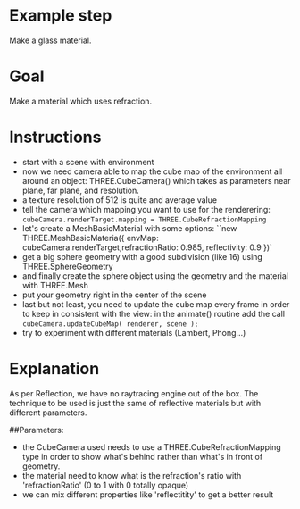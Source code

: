 Example step
============
Make a glass material.

Goal
====
Make a material which uses refraction. 

Instructions
============
- start with a scene with environment
- now we need camera able to map the cube map of the environment all around an object: THREE.CubeCamera() which takes as
 parameters near plane, far plane, and resolution.
- a texture resolution of 512 is quite and average value
- tell the camera which mapping you want to use for the renderering: ``cubeCamera.renderTarget.mapping = THREE.CubeRefractionMapping``
- let's create a MeshBasicMaterial with some options: ``new THREE.MeshBasicMateria({ envMap: cubeCamera.renderTarget,refractionRatio: 0.985, reflectivity: 0.9 })`
- get a big sphere geometry with a good subdivision (like 16) using THREE.SphereGeometry
- and finally create the sphere object using the geometry and the material with THREE.Mesh
- put your geometry right in the center of the scene
- last but not least, you need to update the cube map every frame in order to keep in consistent with the view: in the 
animate() routine add the call ``cubeCamera.updateCubeMap( renderer, scene );``
- try to experiment with different materials (Lambert, Phong...)

Explanation
===========
As per Reflection, we have no raytracing engine out of the box.
The technique to be used is just the same of reflective materials but with different parameters.

##Parameters:
- the CubeCamera used needs to use a THREE.CubeRefractionMapping type in order to show what's behind rather than what's in front of geometry.
- the material need to know what is the refraction's ratio with 'refractionRatio' (0 to 1 with 0 totally opaque)
- we can mix different properties like 'reflectitity' to get a better result
